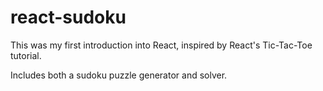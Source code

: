 # react-sudoku

This was my first introduction into React, inspired by React's Tic-Tac-Toe tutorial.

Includes both a sudoku puzzle generator and solver.
